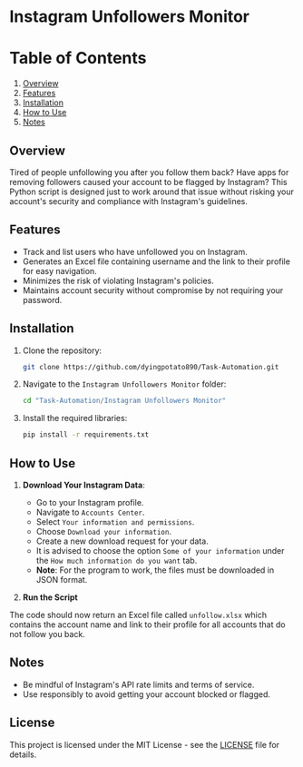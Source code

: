 
# Instagram Unfollowers Monitor

# Table of Contents

1. [Overview](#overview)
2. [Features](#features)
3. [Installation](#installation)
4. [How to Use](#how-to-use)
5. [Notes](#notes)


## Overview

Tired of people unfollowing you after you follow them back? Have apps for removing followers caused your account to be flagged by Instagram? This Python script is designed just to work around that issue without risking your account's security and compliance with Instagram's guidelines.

## Features

- Track and list users who have unfollowed you on Instagram.
- Generates an Excel file containing username and the link to their profile for easy navigation.
- Minimizes the risk of violating Instagram's policies.
- Maintains account security without compromise by not requiring your password.

## Installation

1. Clone the repository:
    ```sh
    git clone https://github.com/dyingpotato890/Task-Automation.git
    ```
2. Navigate to the `Instagram Unfollowers Monitor` folder:
    ```sh
    cd "Task-Automation/Instagram Unfollowers Monitor"
    ```
3. Install the required libraries:
    ```sh
    pip install -r requirements.txt
    ```
## How to Use

1. **Download Your Instagram Data**:
    - Go to your Instagram profile.
    - Navigate to `Accounts Center`.
    - Select `Your information and permissions`.
    - Choose `Download your information`.
    - Create a new download request for your data.
    - It is advised to choose the option `Some of your information` under the `How much information do you want` tab.
    - **Note**: For the program to work, the files must be downloaded in JSON format.

2. **Run the Script**

The code should now return an Excel file called `unfollow.xlsx` which contains the account name and link to their profile for all accounts that do not follow you back.

## Notes

- Be mindful of Instagram's API rate limits and terms of service.
- Use responsibly to avoid getting your account blocked or flagged.


## License

This project is licensed under the MIT License - see the [LICENSE](LICENSE) file for details.
